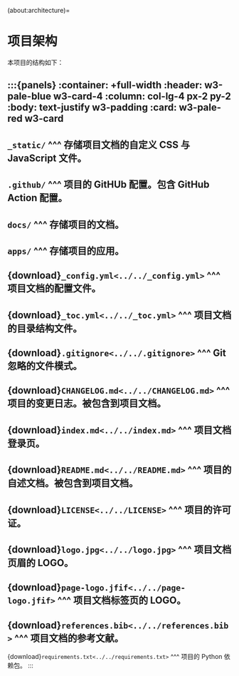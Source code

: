 (about:architecture)=
# 项目架构

本项目的结构如下：

:::{panels}
:container: +full-width
:header: w3-pale-blue w3-card-4 
:column: col-lg-4 px-2 py-2
:body: text-justify w3-padding
:card: w3-pale-red w3-card
---
`_static/`
^^^
存储**项目文档**的自定义 CSS 与 JavaScript 文件。
---
`.github/`
^^^
项目的 GitHUb 配置。包含 GitHub Action 配置。
---
`docs/`
^^^
存储项目的文档。
---
`apps/`
^^^
存储项目的应用。
---
{download}`_config.yml<../../_config.yml>`
^^^
**项目文档**的配置文件。
---
{download}`_toc.yml<../../_toc.yml>`
^^^
**项目文档**的目录结构文件。
---
{download}`.gitignore<../../.gitignore>`
^^^
Git 忽略的文件模式。
---
{download}`CHANGELOG.md<../../CHANGELOG.md>`
^^^
项目的变更日志。被包含到**项目文档**。
---
{download}`index.md<../../index.md>`
^^^
**项目文档**登录页。
---
{download}`README.md<../../README.md>`
^^^
项目的自述文档。被包含到**项目文档**。
---
{download}`LICENSE<../../LICENSE>`
^^^
项目的许可证。
---
{download}`logo.jpg<../../logo.jpg>`
^^^
**项目文档**页眉的 LOGO。
---
{download}`page-logo.jfif<../../page-logo.jfif>`
^^^
**项目文档**标签页的 LOGO。
---
{download}`references.bib<../../references.bib>`
^^^
**项目文档**的参考文献。
---
{download}`requirements.txt<../../requirements.txt>`
^^^
项目的 Python 依赖包。
:::
